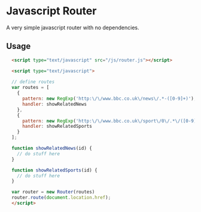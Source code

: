 Javascript Router
=================

A very simple javascript router with no dependencies.

## Usage

``` html
  <script type="text/javascript" src="/js/router.js"></script>

  <script type="text/javascript">
  
  // define routes
  var routes = [
    {
      pattern: new RegExp('http:\/\/www.bbc.co.uk\/news\/.*-([0-9]+)'),
      handler: showRelatedNews
    },
    {
      pattern: new RegExp('http:\/\/www.bbc.co.uk\/sport\/0\/.*\/([0-9]+)'),
      handler: showRelatedSports
    }
  ];

  function showRelatedNews(id) {
    // do stuff here
  }

  function showRelatedSports(id) {
    // do stuff here
  }

  var router = new Router(routes)
  router.route(document.location.href);
  </script>
```
